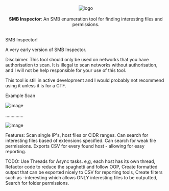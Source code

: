<br>
<div align="center">
  <br>
  <img src="https://github.com/Rainor23/smb_inspector/assets/45594693/76ca4544-6037-4bba-870d-30862ad8ec03" alt="logo">
</div>

<br>

<div align="center">
   <strong>SMB Inspector</strong>: An SMB enumeration tool for finding interesting files and permissions. 
</div>

<br>

SMB Inspector!

 A very early version of SMB Inspector.


Disclaimer.
This tool should only be used on networks that you have authorisation to scan. It is illegal to scan networks without authorisation, and I will not be help responsible for your use of this tool.

This tool is still in active development and I would probably not recommend using it unless it is for a CTF.

Example Scan

![image](https://github.com/Rainor23/SMB_Inspector/assets/45594693/113a89c6-6077-4e80-86fc-efa248f4f07b)


..............

![image](https://github.com/Rainor23/SMB_Inspector/assets/45594693/55d53e38-d962-4c63-8572-a07942128745)

Features:
Scan single IP's, host files or CIDR ranges.
Can search for interesting files based of extensions specified.
Can search for weak file permissions.
Exports CSV for every found host - allowing for easy reporting.


TODO:
Use Threads for Async tasks. e,g, each host has its own thread,
Refactor code to reduce the spaghetti and follow OOP,
Create formatted output that can be exported nicely to CSV for reporting tools,
Create filters such as -interesting which allows ONLY interesting files to be outputted,
Search for folder permissions.
